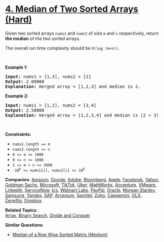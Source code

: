 # [4. Median of Two Sorted Arrays (Hard)](https://leetcode.com/problems/median-of-two-sorted-arrays)

<p>Given two sorted arrays <code>nums1</code> and <code>nums2</code> of size <code>m</code> and <code>n</code> respectively, return <strong>the median</strong> of the two sorted arrays.</p>

<p>The overall run time complexity should be <code>O(log (m+n))</code>.</p>

<p>&nbsp;</p>
<p><strong class="example">Example 1:</strong></p>

<pre>
<strong>Input:</strong> nums1 = [1,3], nums2 = [2]
<strong>Output:</strong> 2.00000
<strong>Explanation:</strong> merged array = [1,2,3] and median is 2.
</pre>

<p><strong class="example">Example 2:</strong></p>

<pre>
<strong>Input:</strong> nums1 = [1,2], nums2 = [3,4]
<strong>Output:</strong> 2.50000
<strong>Explanation:</strong> merged array = [1,2,3,4] and median is (2 + 3) / 2 = 2.5.
</pre>

<p>&nbsp;</p>
<p><strong>Constraints:</strong></p>

<ul>
	<li><code>nums1.length == m</code></li>
	<li><code>nums2.length == n</code></li>
	<li><code>0 &lt;= m &lt;= 1000</code></li>
	<li><code>0 &lt;= n &lt;= 1000</code></li>
	<li><code>1 &lt;= m + n &lt;= 2000</code></li>
	<li><code>-10<sup>6</sup> &lt;= nums1[i], nums2[i] &lt;= 10<sup>6</sup></code></li>
</ul>

**Companies**:
[Amazon](https://leetcode.com/company/amazon), [Google](https://leetcode.com/company/google), [Adobe](https://leetcode.com/company/adobe), [Bloomberg](https://leetcode.com/company/bloomberg), [Apple](https://leetcode.com/company/apple), [Facebook](https://leetcode.com/company/facebook), [Yahoo](https://leetcode.com/company/yahoo), [Goldman Sachs](https://leetcode.com/company/goldman-sachs), [Microsoft](https://leetcode.com/company/microsoft), [TikTok](https://leetcode.com/company/tiktok), [Uber](https://leetcode.com/company/uber), [MathWorks](https://leetcode.com/company/mathworks), [Accenture](https://leetcode.com/company/accenture), [VMware](https://leetcode.com/company/vmware), [LinkedIn](https://leetcode.com/company/linkedin), [ServiceNow](https://leetcode.com/company/servicenow), [tcs](https://leetcode.com/company/tcs), [Walmart Labs](https://leetcode.com/company/walmart-labs), [PayPal](https://leetcode.com/company/paypal), [Oracle](https://leetcode.com/company/oracle), [Morgan Stanley](https://leetcode.com/company/morgan-stanley), [Samsung](https://leetcode.com/company/samsung), [Yandex](https://leetcode.com/company/yandex), [SAP](https://leetcode.com/company/sap), [Arcesium](https://leetcode.com/company/arcesium), [Sprinklr](https://leetcode.com/company/sprinklr), [Zoho](https://leetcode.com/company/zoho), [Capgemini](https://leetcode.com/company/capgemini), [OLX](https://leetcode.com/company/olx), [Zenefits](https://leetcode.com/company/zenefits), [Dropbox](https://leetcode.com/company/dropbox)

**Related Topics**:  
[Array](https://leetcode.com/tag/array), [Binary Search](https://leetcode.com/tag/binary-search), [Divide and Conquer](https://leetcode.com/tag/divide-and-conquer)

**Similar Questions**:

- [Median of a Row Wise Sorted Matrix (Medium)](https://leetcode.com/problems/median-of-a-row-wise-sorted-matrix)
